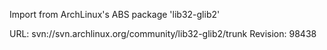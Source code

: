Import from ArchLinux's ABS package 'lib32-glib2'

URL: svn://svn.archlinux.org/community/lib32-glib2/trunk
Revision: 98438
